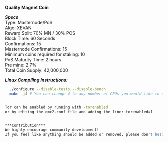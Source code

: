 **Quality Magnet Coin** 

***Specs***<br />
Type: Masternode/PoS<br />
Algo: XEVAN<br />
Reward Split: 70% MN / 30% POS<br />
Block Time: 60 Seconds<br />
Confirmations: 15<br />
Masternode Confirmations: 15<br />
Minimum coins required for staking: 10<br />
PoS Maturity Time: 2 hours<br />
Pre mine: 2.7%<br />
Total Coin Supply: 42,000,000<br />


***Linux Compiling Instructions:***
```./autogen.sh
  ./configure --disable-tests --disable-bench
  make -j4 # You can change 4 to any number of CPUs you would like to use)```


Tor can be enabled by running with -torenabled
or by editing the qmc2.conf file and adding the line: torenabled=1


***Contribution***
We highly encourage community development!
If you feel like anything should be added or removed, please don't hesitate to create a pull request.
